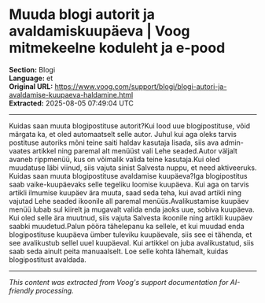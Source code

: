 # Muuda blogi autorit ja avaldamiskuupäeva | Voog mitmekeelne koduleht ja e-pood

**Section:** Blogi  
**Language:** et  
**Original URL:** https://www.voog.com/support/blogi/blogi-autori-ja-avaldamise-kuupaeva-haldamine.html  
**Extracted:** 2025-08-05 07:49:04 UTC

---

Kuidas saan muuta blogipostituse autorit?Kui lood uue blogipostituse, võid märgata ka, et oled automaatselt selle autor. Juhul kui aga oleks tarvis postituse autoriks mõni teine saiti haldav kasutaja lisada, siis ava admin-vaates artikkel ning paremal alt menüüst vali Lehe seaded.Autor väljalt avaneb rippmenüü, kus on võimalik valida teine kasutaja.Kui oled muudatuse läbi viinud, siis vajuta sinist Salvesta nuppu, et need aktiveeruks.
Kuidas saan muuta blogipostituse avaldamise kuupäeva?Iga blogipostitus saab vaike-kuupäevaks selle tegeliku loomise kuupäeva. Kui aga on tarvis artikli ilmumise kuupäev ära muuta, saad seda teha, kui avad artikli ning vajutad Lehe seaded ikoonile all paremal menüüs.Avalikustamise kuupäev menüü lubab sul kiirelt ja mugavalt valida enda jaoks uue, sobiva kuupäeva. Kui oled selle ära muutnud, siis vajuta Salvesta ikoonile ning artikli kuupäev saabki muudetud.Palun pööra tähelepanu ka sellele, et kui muudad enda blogipostituse kuupäeva ümber tuleviku kuupäevale, siis see ei tähenda, et see avalikustub sellel uuel kuupäeval. Kui artikkel on juba avalikustatud, siis saab seda ainult peita manuaalselt. Loe selle kohta lähemalt, kuidas blogipostitust avaldada.

---

*This content was extracted from Voog's support documentation for AI-friendly processing.*
